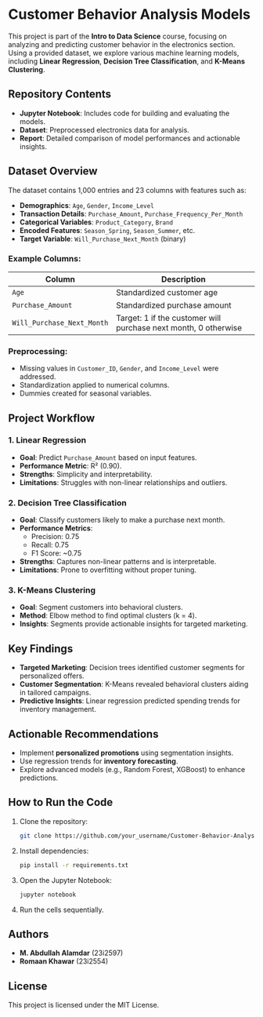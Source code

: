 # Customer Behavior Analysis Models

This project is part of the **Intro to Data Science** course, focusing on analyzing and predicting customer behavior in the electronics section. Using a provided dataset, we explore various machine learning models, including **Linear Regression**, **Decision Tree Classification**, and **K-Means Clustering**.

## Repository Contents

- **Jupyter Notebook**: Includes code for building and evaluating the models.
- **Dataset**: Preprocessed electronics data for analysis.
- **Report**: Detailed comparison of model performances and actionable insights.

## Dataset Overview
The dataset contains 1,000 entries and 23 columns with features such as:
- **Demographics**: `Age`, `Gender`, `Income_Level`
- **Transaction Details**: `Purchase_Amount`, `Purchase_Frequency_Per_Month`
- **Categorical Variables**: `Product_Category`, `Brand`
- **Encoded Features**: `Season_Spring`, `Season_Summer`, etc.
- **Target Variable**: `Will_Purchase_Next_Month` (binary)

### Example Columns:
| Column                         | Description                          |
|--------------------------------|--------------------------------------|
| `Age`                          | Standardized customer age            |
| `Purchase_Amount`              | Standardized purchase amount         |
| `Will_Purchase_Next_Month`     | Target: 1 if the customer will purchase next month, 0 otherwise |

### Preprocessing:
- Missing values in `Customer_ID`, `Gender`, and `Income_Level` were addressed.
- Standardization applied to numerical columns.
- Dummies created for seasonal variables.

## Project Workflow

### 1. Linear Regression
- **Goal**: Predict `Purchase_Amount` based on input features.
- **Performance Metric**: R² (0.90).
- **Strengths**: Simplicity and interpretability.
- **Limitations**: Struggles with non-linear relationships and outliers.

### 2. Decision Tree Classification
- **Goal**: Classify customers likely to make a purchase next month.
- **Performance Metrics**:
  - Precision: 0.75
  - Recall: 0.75
  - F1 Score: ~0.75
- **Strengths**: Captures non-linear patterns and is interpretable.
- **Limitations**: Prone to overfitting without proper tuning.

### 3. K-Means Clustering
- **Goal**: Segment customers into behavioral clusters.
- **Method**: Elbow method to find optimal clusters (k = 4).
- **Insights**: Segments provide actionable insights for targeted marketing.

## Key Findings
- **Targeted Marketing**: Decision trees identified customer segments for personalized offers.
- **Customer Segmentation**: K-Means revealed behavioral clusters aiding in tailored campaigns.
- **Predictive Insights**: Linear regression predicted spending trends for inventory management.

## Actionable Recommendations
- Implement **personalized promotions** using segmentation insights.
- Use regression trends for **inventory forecasting**.
- Explore advanced models (e.g., Random Forest, XGBoost) to enhance predictions.

## How to Run the Code
1. Clone the repository:
   ```bash
   git clone https://github.com/your_username/Customer-Behavior-Analysis-Models.git
   ```
2. Install dependencies:
   ```bash
   pip install -r requirements.txt
   ```
3. Open the Jupyter Notebook:
   ```bash
   jupyter notebook
   ```
4. Run the cells sequentially.

## Authors
- **M. Abdullah Alamdar** (23i2597)
- **Romaan Khawar** (23i2554)

## License
This project is licensed under the MIT License.
